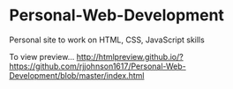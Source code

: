 # Personal-Web-Development
Personal site to work on HTML, CSS, JavaScript skills

To view preview... http://htmlpreview.github.io/?https://github.com/rjjohnson1617/Personal-Web-Development/blob/master/index.html
